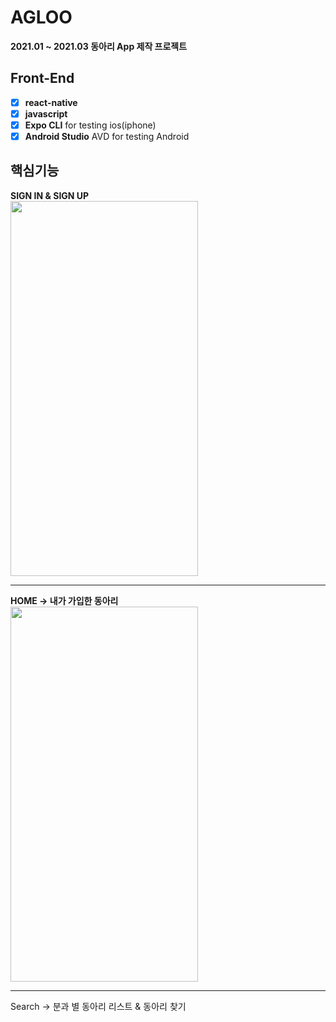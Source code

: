 # AGLOO
__2021.01 ~ 2021.03 동아리 App 제작 프로젝트__
## Front-End
- [x] __react-native__
- [x] __javascript__
- [x] __Expo CLI__ for testing ios(iphone)
- [x] __Android Studio__ AVD for testing Android 
  
## 핵심기능

__SIGN IN & SIGN UP__   
<img src="https://user-images.githubusercontent.com/77534983/110496386-c482f300-8138-11eb-97a7-48c1c0875698.gif" width="300" height="600" />

- - -
__HOME -> 내가 가입한 동아리__   
<img src="https://user-images.githubusercontent.com/77534983/110771603-07121000-829e-11eb-99a6-128c7f0d0034.gif" width="300" height="600" />

- - -
Search -> 분과 별 동아리 리스트 & 동아리 찾기





    

